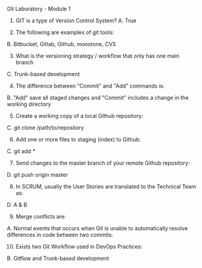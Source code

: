 Git Laboratory - Module 1

1. GIT is a type of Version Control System?
A. True


2. The following are examples of git tools:

B. Bitbucket, Gitlab, Github, monotone, CVS

3. What is the versioning strategy / workflow that only has one main branch

C. Trunk-based development

4. The difference between "Commit" and "Add" commands is:

B. "Add" save all staged changes and "Commit" includes a change in the working directory

5. Create a working copy of a local Github repository:

C. git clone /path/to/repository

6. Add one or more files to staging (index) to Github:

C. git add *

7. Send changes to the master branch of your remote Github repository:

D. git push origin master

8. In SCRUM, usually the User Stories are translated to the Technical Team as:

D. A & B

9. Merge conflicts are:

A. Normal events that occurs when Git is unable to automatically resolve differences in code between two commits.

10. Exists two Git Workflow used in DevOps Practices:

B. Gitflow and Trunk-based development
